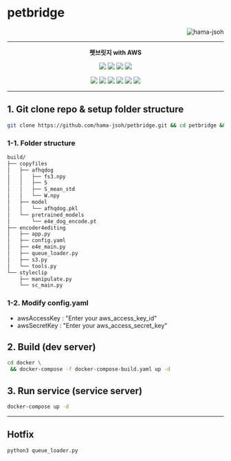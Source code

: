 # petbridge

<p align="right"> <img src="https://komarev.com/ghpvc/?username=hama-jsoh&color=brightgreen" alt="hama-jsoh" /> </p>

----

<p align="center">
  <b> 펫브릿지 with AWS </b>
</p>

<p align="center">
  <img src="https://img.shields.io/badge/version-0.0.4-orange?style=flat-square">
  <img src="https://img.shields.io/badge/Python-3.6.x-3776AB?style=flat-square&logo=Python&logoColor=white">
  <img src="https://img.shields.io/badge/CUDA-11.2.0-76B900?style=flat-square&logo=NVIDIA&logoColor=white">
  <img src="https://img.shields.io/badge/CUDNN-8-76B900?style=flat-square&logo=NVIDIA&logoColor=white">
</p>

<p align="center">
  <img src="https://img.shields.io/badge/AWS-Lambda-FF9900?style=flat-square&logo=AWS-Lambda&logoColor=white">
  <img src="https://img.shields.io/badge/Amazon-EC2-FF9900?style=flat-square&logo=Amazon-EC2&logoColor=white">
  <img src="https://img.shields.io/badge/Amazon-RDS-527FFF?style=flat-square&logo=Amazon-RDS&logoColor=white">
  <img src="https://img.shields.io/badge/Amazon-S3-569A31?style=flat-square&logo=Amazon-S3&logoColor=white">
  
  <img src="https://img.shields.io/badge/Amazon-CloudWatch-FF4F8B?style=flat-square&logo=Amazon-CloudWatch&logoColor=white">
  <img src="https://img.shields.io/badge/Amazon-API_Gateway-A100FF?style=flat-square&logo=Amazon-API-Gateway&logoColor=white">
</p>

----
  
## 1. Git clone repo & setup folder structure
```bash
git clone https://github.com/hama-jsoh/petbridge.git && cd petbridge && bash download.sh
```
    
### 1-1. Folder structure
```bash
build/
├── copyfiles
│   ├── afhqdog
│   │   ├── fs3.npy
│   │   ├── S
│   │   ├── S_mean_std
│   │   └── W.npy
│   ├── model
│   │   └── afhqdog.pkl
│   └── pretrained_models
│       └── e4e_dog_encode.pt
├── encoder4editing
│   ├── app.py
│   ├── config.yaml
│   ├── e4e_main.py
│   ├── queue_loader.py
│   ├── s3.py
│   └── tools.py
└── styleclip
    ├── manipulate.py
    └── sc_main.py
```
  
### 1-2. Modify config.yaml
- awsAccessKey : "Enter your aws_access_key_id"
- awsSecretKey : "Enter your aws_access_secret_key"

## 2. Build (dev server)
```bash
cd docker \
 && docker-compose -f docker-compose-build.yaml up -d
```

## 3. Run service (service server)
```bash
docker-compose up -d
```

----

## Hotfix
```bash
python3 queue_loader.py
```
